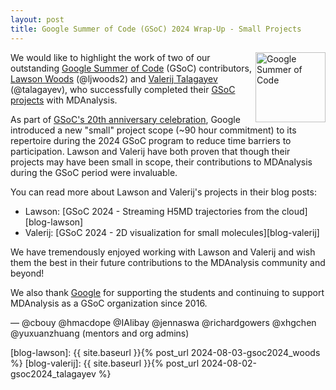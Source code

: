 ```yaml
---
layout: post
title: Google Summer of Code (GSoC) 2024 Wrap-Up - Small Projects
---
```

<p>
<img
src="https://developers.google.com/open-source/gsoc/images/gsoc2016-sun-373x373.png"
title="Google Summer of Code" alt="Google Summer of Code"
style="float: right; height: 8em; " />
</p>

We would like to highlight the work of two of our outstanding [Google Summer of Code](https://summerofcode.withgoogle.com/) (GSoC) contributors, [Lawson Woods](https://summerofcode.withgoogle.com/programs/2024/projects/BYYAE9MR) (@ljwoods2) and [Valerij Talagayev](https://summerofcode.withgoogle.com/programs/2024/projects/sfy3kuqc) (@talagayev), who successfully completed their [GSoC projects](https://summerofcode.withgoogle.com/programs/2024/organizations/mdanalysis) with MDAnalysis.

As part of [GSoC's 20th anniversary celebration](https://opensource.googleblog.com/2023/11/google-summer-of-code-2024-celebrating-20th-year.html), Google introduced a new "small" project scope (~90 hour commitment) to its repertoire during the 2024 GSoC program to reduce time barriers to participation. Lawson and Valerij have both proven that though their projects may have been small in scope, their contributions to MDAnalysis during the GSoC period were invaluable.

You can read more about Lawson and Valerij's projects in their blog posts:

* Lawson: [GSoC 2024 - Streaming H5MD trajectories from the cloud][blog-lawson]
* Valerij: [GSoC 2024 - 2D visualization for small molecules][blog-valerij]

We have tremendously enjoyed working with Lawson and Valerij and wish them the best in their future contributions to the MDAnalysis community and beyond!

We also thank [Google](https://opensource.google/) for supporting the students and continuing to support MDAnalysis as a GSoC organization since 2016.

— @cbouy @hmacdope @IAlibay @jennaswa @richardgowers @xhgchen @yuxuanzhuang (mentors and org admins)

[blog-lawson]: {{ site.baseurl }}{% post_url 2024-08-03-gsoc2024_woods %}
[blog-valerij]: {{ site.baseurl }}{% post_url 2024-08-02-gsoc2024_talagayev %}
